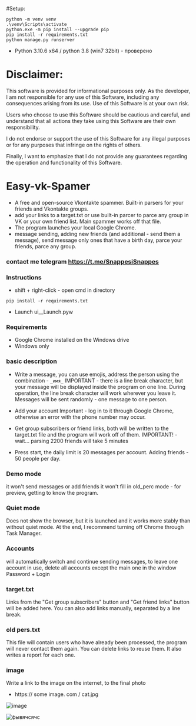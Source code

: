 #Setup:

```
python -m venv venv
.\venv\Scripts\activate
python.exe -m pip install --upgrade pip
pip install -r requirements.txt
python manage.py runserver
```
- Python 3.10.6 x64  / python 3.8 (win7 32bit) - проверено 
# Disclaimer:

This software is provided for informational purposes only. As the developer, I am not responsible for any use of this Software, including any consequences arising from its use. Use of this Software is at your own risk.

Users who choose to use this Software should be cautious and careful, and understand that all actions they take using this Software are their own responsibility.

I do not endorse or support the use of this Software for any illegal purposes or for any purposes that infringe on the rights of others.

Finally, I want to emphasize that I do not provide any guarantees regarding the operation and functionality of this Software.


# Easy-vk-Spamer
- A free and open-source Vkontakte spammer.
Built-in parsers for your friends and Vkontakte groups.
- add your links to a target.txt or use built-in parcer to parce any group in VK or your own friend list. Main spammer works off that file.
- The program launches your local Google Chrome.
- message sending, adding new friends (and additional -  send them a message), send message only ones that have a birth day, parce your friends, parce any group.
 
### contact me telegram https://t.me/SnappesiSnappes
### Instructions

  - shift + right-click - open cmd in directory
  ```
  pip install -r requirements.txt
  ```
  - Launch ui__Launch.pyw
  



### Requirements
  - Google Chrome installed on the Windows drive
  - Windows only


### basic description 
  - Write a message, you can use emojis,
  address the person using the combination - ``` _имя_ ```
  IMPORTANT - there is a line break character, but your message will be displayed
  inside the program on one line. During operation, the line break character will work
  wherever you leave it.
  Messages will be sent randomly - one message to one person.

  - Add your account
  Important - log in to it through Google Chrome, otherwise
  an error with the phone number may occur.

  - Get group subscribers or friend links, both will be written
  to the target.txt file and the program will work off of them.
  IMPORTANT! - wait... parsing 2200 friends will take 5 minutes

  - Press start, the daily limit is 20 messages per account.
  Adding friends - 50 people per day.



### Demo mode
  it won't send messages or add friends
  it won't fill in old_perc
  mode - for preview,
  getting to know the program.

### Quiet mode
  Does not show the browser, but it is launched and
  it works more stably than without quiet mode.
  At the end, I recommend turning off Chrome through Task Manager.

### Accounts
  will automatically switch
  and continue sending messages, to leave
  one account in use, delete
  all accounts except the main one in the window
  Password + Login

### target.txt
  Links from the "Get group subscribers" button
  and "Get friend links" button will be added here.
  You can also add links manually, separated by a line break.

### old pers.txt
  This file will contain users who
  have already been processed, the program will never
  contact them again. You can delete links to reuse them.
  It also writes a report for each one.

### image
  Write a link to the image on the internet, to the final photo
  - https:// some image. com / cat.jpg

![image](https://user-images.githubusercontent.com/111605401/228058139-a8b532ee-a880-4397-8540-cddf4288b678.png)

![фывячсячс](https://user-images.githubusercontent.com/111605401/228062396-504f7552-0e1f-49e5-b66c-5817ba165368.png)
